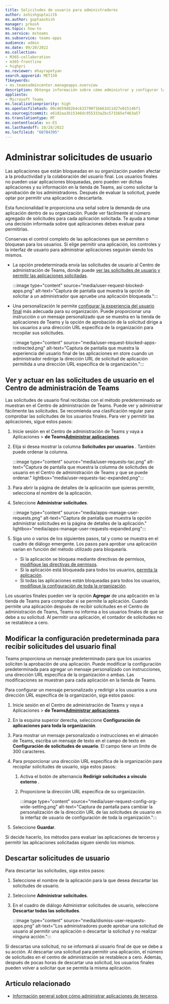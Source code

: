 ```yaml
---
title: Solicitudes de usuario para administradores
author: ashishguptaiitb
ms.author: guptaashish
manager: prkosh
ms.topic: how-to
ms.service: msteams
ms.subservice: teams-apps
audience: admin
ms.date: 09/20/2022
ms.collection:
- M365-collaboration
- m365-frontline
- highpri
ms.reviewer: mhayrapetyan
search.appverid: MET150
f1keywords:
- ms.teamsadmincenter.manageapps.overview
description: Obtenga información sobre cómo administrar y configurar la solicitud del usuario final para la aprobación de las aplicaciones que están bloqueadas en una organización.
appliesto:
- Microsoft Teams
ms.localizationpriority: high
ms.openlocfilehash: 00c8659d82b4c633790f1b663d11d27e015146f1
ms.sourcegitcommit: e6182aa3b15346dc955333a2bc571565ef463a57
ms.translationtype: MT
ms.contentlocale: es-ES
ms.lasthandoff: 10/28/2022
ms.locfileid: "68784395"
---
```

# <a name="manage-user-requests"></a>Administrar solicitudes de usuario

Las aplicaciones que están bloqueadas en su organización pueden afectar a la productividad y la colaboración del usuario final. Los usuarios finales no pueden usar aplicaciones bloqueadas, pero pueden ver dichas aplicaciones y su información en la tienda de Teams, así como solicitar la aprobación de los administradores. Después de evaluar la solicitud, puede optar por permitir una aplicación o descartarla.

Esta funcionalidad le proporciona una señal sobre la demanda de una aplicación dentro de su organización. Puede ver fácilmente el número agregado de solicitudes para cada aplicación solicitada. Te ayuda a tomar una decisión informada sobre qué aplicaciones debes evaluar para permitirlas.

Conservas el control completo de las aplicaciones que se permiten o bloquean para los usuarios. Si elige permitir una aplicación, los controles y la interfaz de usuario para administrar aplicaciones seguirán siendo los mismos.

* La opción predeterminada envía las solicitudes de usuario al Centro de administración de Teams, donde puede [ver las solicitudes de usuario y permitir las aplicaciones solicitadas](#view-and-act-on-user-requests-in-teams-admin-center).

   :::image type="content" source="media/user-request-blocked-apps.png" alt-text="Captura de pantalla que muestra la opción de solicitar a un administrador que apruebe una aplicación bloqueada.":::

* Una personalización le permite [configurar la experiencia del usuario final](#modify-the-default-setting-to-receive-end-user-requests) más adecuada para su organización. Puede proporcionar una instrucción o un mensaje personalizado que se muestra en la tienda de aplicaciones de Teams y la opción de aprobación de la solicitud dirige a los usuarios a una dirección URL específica de la organización para recopilar sus solicitudes.

   :::image type="content" source="media/user-request-blocked-apps-redirected.png" alt-text="Captura de pantalla que muestra la experiencia del usuario final de las aplicaciones en store cuando un administrador redirige la dirección URL de solicitud de aplicación permitida a una dirección URL específica de la organización.":::

## <a name="view-and-act-on-user-requests-in-teams-admin-center"></a>Ver y actuar en las solicitudes de usuario en el Centro de administración de Teams

Las solicitudes de usuario final recibidas con el método predeterminado se muestran en el Centro de administración de Teams. Puede ver y administrar fácilmente las solicitudes. Se recomienda una clasificación regular para comprobar las solicitudes de los usuarios finales. Para ver y permitir las aplicaciones, sigue estos pasos:

1. Inicie sesión en el Centro de administración de Teams y vaya a Aplicaciones  > **de Teams**[**Administrar aplicaciones**](https://admin.teams.microsoft.com/policies/manage-apps).

1. Elija si desea mostrar la columna **Solicitudes por usuarios** . También puede ordenar la columna.

   :::image type="content" source="media/user-requests-tac.png" alt-text="Captura de pantalla que muestra la columna de solicitudes de usuario en el Centro de administración de Teams y que se puede ordenar." lightbox="media/user-requests-tac-expanded.png":::

1. Para abrir la página de detalles de la aplicación que quieras permitir, selecciona el nombre de la aplicación.

1. Seleccione **Administrar solicitudes**.

   :::image type="content" source="media/apps-manage-user-requests.png" alt-text="Captura de pantalla que muestra la opción administrar solicitudes en la página de detalles de la aplicación." lightbox="media/apps-manage-user-requests-expanded.png":::

1. Siga uno o varios de los siguientes pasos, tal y como se muestra en el cuadro de diálogo emergente. Los pasos para aprobar una aplicación varían en función del método utilizado para bloquearla.

   * Si la aplicación se bloquea mediante directivas de permisos, [modifique las directivas de permisos](teams-app-permission-policies.md).
   * Si la aplicación está bloqueada para todos los usuarios, [permita la aplicación](manage-apps.md#allow-and-block-apps).
   * Si todas las aplicaciones están bloqueadas para todos los usuarios, [modifique la configuración de toda la organización](manage-apps.md#manage-org-wide-app-settings).

Los usuarios finales pueden ver la opción **Agregar** de una aplicación en la tienda de Teams para comprobar si se permite la aplicación. Cuando permite una aplicación después de recibir solicitudes en el Centro de administración de Teams, Teams no informa a los usuarios finales de que se debe a su solicitud. Al permitir una aplicación, el contador de solicitudes no se restablece a cero.

## <a name="modify-the-default-setting-to-receive-end-user-requests"></a>Modificar la configuración predeterminada para recibir solicitudes del usuario final

Teams proporciona un mensaje predeterminado para que los usuarios soliciten la aprobación de una aplicación. Puede modificar la configuración predeterminada para agregar un mensaje personalizado con instrucciones, una dirección URL específica de la organización o ambas. Las modificaciones se muestran para cada aplicación en la tienda de Teams.

Para configurar un mensaje personalizado y redirigir a los usuarios a una dirección URL específica de la organización, siga estos pasos:

1. Inicie sesión en el Centro de administración de Teams y vaya a Aplicaciones  > **de Teams**[**Administrar aplicaciones**](https://admin.teams.microsoft.com/policies/manage-apps).

1. En la esquina superior derecha, seleccione **Configuración de aplicaciones para toda la organización**.

1. Para mostrar un mensaje personalizado o instrucciones en el almacén de Teams, escriba un mensaje de texto en el campo de texto en **Configuración de solicitudes de usuario**. El campo tiene un límite de 300 caracteres.

1. Para proporcionar una dirección URL específica de la organización para recopilar solicitudes de usuario, siga estos pasos:

   1. Activa el botón de alternancia **Redirigir solicitudes a vínculo externo** .
   1. Proporcione la dirección URL específica de su organización.

      :::image type="content" source="media/user-request-config-org-wide-setting.png" alt-text="Captura de pantalla para cambiar la personalización de la dirección URL de las solicitudes de usuario en la interfaz de usuario de configuración de toda la organización.":::

1. Seleccione **Guardar**.

Si decide hacerlo, los métodos para evaluar las aplicaciones de terceros y permitir las aplicaciones solicitadas siguen siendo los mismos.

## <a name="dismiss-user-requests"></a>Descartar solicitudes de usuario

Para descartar las solicitudes, siga estos pasos:

1. Seleccione el nombre de la aplicación para la que desea descartar las solicitudes de usuario.
1. Seleccione **Administrar solicitudes**.
1. En el cuadro de diálogo Administrar solicitudes de usuario, seleccione **Descartar todas las solicitudes**.

   :::image type="content" source="media/dismiss-user-requests-apps.png" alt-text="Los administradores puede aprobar una solicitud de usuario al permitir una aplicación o descartar la solicitud y no realizar ninguna acción.":::

Si descartas una solicitud, no se informará al usuario final de que se debe a su acción. Al descartar una solicitud para permitir una aplicación, el número de solicitudes en el centro de administración se restablece a cero. Además, después de pocas horas de descartar una solicitud, los usuarios finales pueden volver a solicitar que se permita la misma aplicación.

## <a name="related-article"></a>Artículo relacionado

* [Información general sobre cómo administrar aplicaciones de terceros](manage-apps.md).
